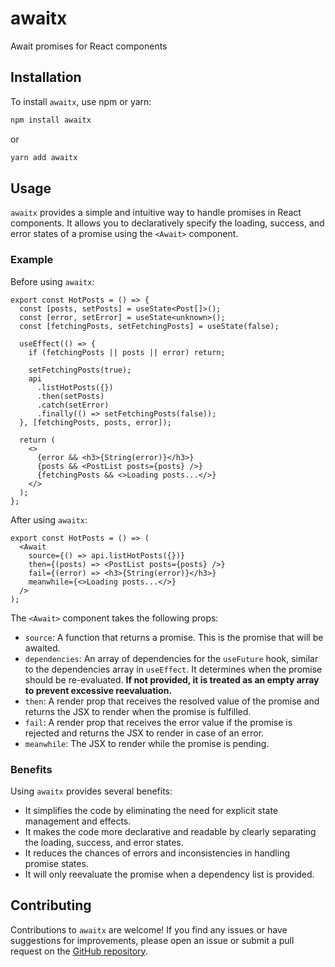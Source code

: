 # awaitx

Await promises for React components

## Installation

To install `awaitx`, use npm or yarn:

```bash
npm install awaitx
```

or

```bash
yarn add awaitx
```

## Usage

`awaitx` provides a simple and intuitive way to handle promises in React components. It allows you to declaratively specify the loading, success, and error states of a promise using the `<Await>` component.

### Example

Before using `awaitx`:

```tsx
export const HotPosts = () => {
  const [posts, setPosts] = useState<Post[]>();
  const [error, setError] = useState<unknown>();
  const [fetchingPosts, setFetchingPosts] = useState(false);

  useEffect(() => {
    if (fetchingPosts || posts || error) return;

    setFetchingPosts(true);
    api
      .listHotPosts({})
      .then(setPosts)
      .catch(setError)
      .finally(() => setFetchingPosts(false));
  }, [fetchingPosts, posts, error]);

  return (
    <>
      {error && <h3>{String(error)}</h3>}
      {posts && <PostList posts={posts} />}
      {fetchingPosts && <>Loading posts...</>}
    </>
  );
};
```

After using `awaitx`:

```tsx
export const HotPosts = () => (
  <Await
    source={() => api.listHotPosts({})}
    then={(posts) => <PostList posts={posts} />}
    fail={(error) => <h3>{String(error)}</h3>}
    meanwhile={<>Loading posts...</>}
  />
);
```

The `<Await>` component takes the following props:

- `source`: A function that returns a promise. This is the promise that will be awaited.
- `dependencies`: An array of dependencies for the `useFuture` hook, similar to the dependencies array in `useEffect`. It determines when the promise should be re-evaluated. **If not provided, it is treated as an empty array to prevent excessive reevaluation.**
- `then`: A render prop that receives the resolved value of the promise and returns the JSX to render when the promise is fulfilled.
- `fail`: A render prop that receives the error value if the promise is rejected and returns the JSX to render in case of an error.
- `meanwhile`: The JSX to render while the promise is pending.

### Benefits

Using `awaitx` provides several benefits:

- It simplifies the code by eliminating the need for explicit state management and effects.
- It makes the code more declarative and readable by clearly separating the loading, success, and error states.
- It reduces the chances of errors and inconsistencies in handling promise states.
- It will only reevaluate the promise when a dependency list is provided.

## Contributing

Contributions to `awaitx` are welcome! If you find any issues or have suggestions for improvements, please open an issue or submit a pull request on the [GitHub repository](https://github.com/airgap/awaitx).
